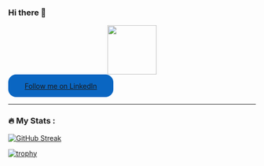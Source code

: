 ### Hi there 👋

<!--
**anarnoli/anarnoli** is a ✨ _special_ ✨ repository because its `README.md` (this file) appears on your GitHub profile.

Here are some ideas to get you started:

- 🔭 I’m currently working on ...
- 🌱 I’m currently learning ...
- 👯 I’m looking to collaborate on ...
- 🤔 I’m looking for help with ...
- 💬 Ask me about ...
- 📫 How to reach me: ...
- 😄 Pronouns: ...
- ⚡ Fun fact: ...
-->


<div id="header" align="center">
  <img src="https://media.giphy.com/media/M9gbBd9nbDrOTu1Mqx/giphy.gif" width="100"/>
</div>

<div style="display: flex;
          flex-direction: column;
          justify-content: center;
          padding: 7px;
          text-align: center;
          outline: none;
          text-decoration: none !important;
          color: #ffffff !important;
          width: 200px;
          height: 32px;
          border-radius: 16px;
          background-color: #0A66C2;
          font-family: "SF Pro Text", Helvetica, sans-serif;">
  
<a class="libutton" href="https://www.linkedin.com/comm/mynetwork/discovery-see-all?usecase=PEOPLE_FOLLOWS&followMember=ashishnarnoli" target="_blank">Follow me on LinkedIn</a>
</div>

---

### :fire: My Stats :
[![GitHub Streak](https://streak-stats.demolab.com?user=anarnoli&theme=transparent&hide_border=true)](https://git.io/streak-stats)


[![trophy](https://github-profile-trophy.vercel.app/?username=anarnoli)](https://github.com/ryo-ma/github-profile-trophy)
